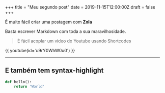 +++
title = "Meu segundo post"
date = 2019-11-15T12:00:00Z
draft = false
+++

É muito fácil criar uma postagem com **Zola**

Basta escrever Markdown com toda a sua maravilhosidade.

> É fácil acoplar um video do Youtube usando Shortcodes

{{ youtube(id='u9rY0WhW0u0') }}

---

## E também tem syntax-highlight

```python
def hello():
    return 'World'
```